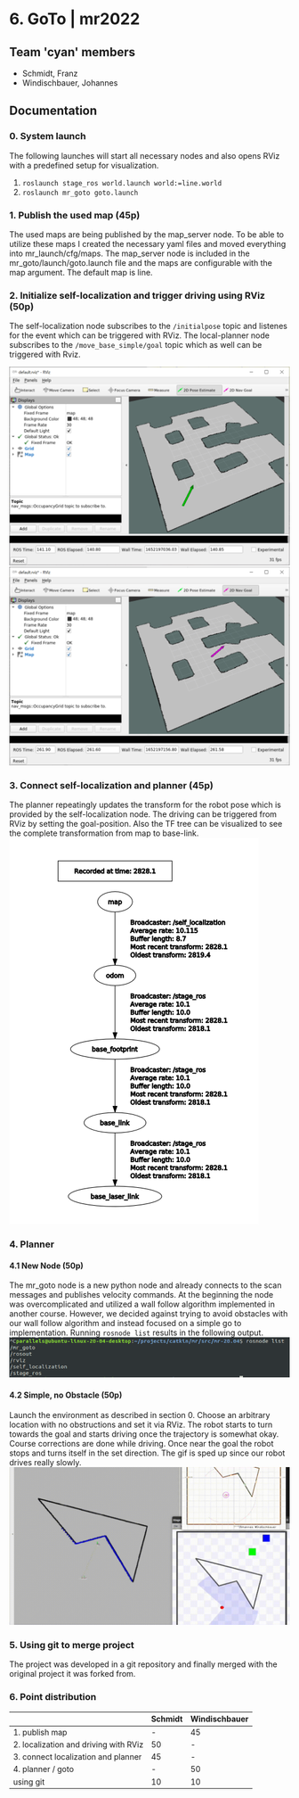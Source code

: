 # 6. GoTo | mr2022


## Team 'cyan' members
* Schmidt, Franz
* Windischbauer, Johannes


## Documentation


### 0. System launch
The following launches will start all necessary nodes and also opens RViz with a predefined setup for visualization.

1. `roslaunch stage_ros world.launch world:=line.world`
2. `roslaunch mr_goto goto.launch`


### 1. Publish the used map (45p)
The used maps are being published by the map_server node. To be able to utilize these maps I created the necessary yaml files and moved everything into mr_launch/cfg/maps.
The map_server node is included in the mr_goto/launch/goto.launch file and the maps are configurable with the map argument. The default map is line.


### 2. Initialize self-localization and trigger driving using RViz (50p)
The self-localization node subscribes to the `/initialpose` topic and listenes for the event which can be triggered with RViz. The local-planner node subscribes to the `/move_base_simple/goal` topic which as well can be triggered with Rviz.

![image-20220510173730920](./img/image-20220510173730920.png)
![image-20220510173923147](./img/image-20220510173923147.png)


### 3. Connect self-localization and planner (45p)
The planner repeatingly updates the transform for the robot pose which is provided by the self-localization node. The driving can be triggered from RViz by setting the goal-position. Also the TF tree can be visualized to see the complete transformation from map to base-link.
![tf_tree](./img/tf_tree.png)


### 4. Planner
#### 4.1 New Node (50p)
The mr_goto node is a new python node and already connects to the scan messages and publishes velocity commands. At the beginning the node was overcomplicated and utilized a wall follow algorithm implemented in another course. However, we decided against trying to avoid obstacles with our wall follow algorithm and instead focused on a simple go to implementation.
Running `rosnode list` results in the following output.
![rosnode_list](./img/rosnode_list.png)

#### 4.2 Simple, no Obstacle (50p)
Launch the environment as described in section 0. Choose an arbitrary location with no obstructions and set it via RViz. The robot starts to turn towards the goal and starts driving once the trajectory is somewhat okay. Course corrections are done while driving. Once near the goal the robot stops and turns itself in the set direction. The gif is sped up since our robot drives really slowly.
![goto](./img/goto.gif)


### 5. Using git to merge project
The project was developed in a git repository and finally merged with the original project it was forked from.


### 6. Point distribution
|                                       | Schmidt | Windischbauer |
| ------------------------------------- | ------- | ------------- |
| 1. publish map                        | -       | 45            |
| 2. localization and driving with RViz | 50      | -             |
| 3. connect localization and planner   | 45      | -             |
| 4. planner / goto                     | -       | 50            |
| using git                             | 10      | 10            |







